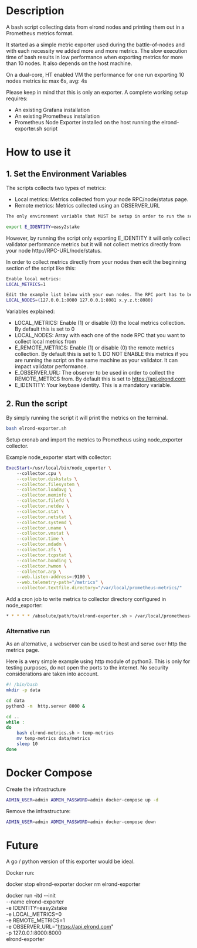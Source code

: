# Description
A bash script collecting data from elrond nodes and printing them out in a Prometheus metrics format.

It started as a simple metric exporter used during the battle-of-nodes and with each necessity we added more and more metrics. The slow execution time of bash results in low performance when exporting metrics for more than 10 nodes. It also depends on the host machine.

On a dual-core, HT enabled VM the performance for one run exporting 10 nodes metrics is:
max 6s, avg: 4s

Please keep in mind that this is only an exporter. A complete working setup requires:
- An existing Grafana installation
- An existing Prometheus installation
- Prometheus Node Exporter installed on the host running the elrond-exporter.sh script

# How to use it

## 1. Set the Environment Variables

The scripts collects two types of metrics:
- Local metrics: Metrics collected from your node RPC/node/status page.
- Remote metrics: Metrics collected using an OBSERVER_URL

```sh
The only environment variable that MUST be setup in order to run the script is E_IDENTITY:

export E_IDENTITY=easy2stake
```
However, by running the script only exporting E_IDENTITY it will only collect validator performance metrics but it will not collect metrics directly from your node http://RPC-URL/node/status.

In order to collect metrics directly from your nodes then edit the beginning section of the script like this:
```sh
Enable local metrics:
LOCAL_METRICS=1

Edit the example list below with your own nodes. The RPC port has to be reachable from the location of the script:
LOCAL_NODES=(127.0.0.1:8080 127.0.0.1:8081 x.y.z.t:8080)
```

Variables explained:
- LOCAL_METRICS: Enable (1) or disable (0) the local metrics collection. By default this is set to 0
- LOCAL_NODES: Array with each one of the node RPC that you want to collect local metrics from
- E_REMOTE_METRICS: Enable (1) or disable (0) the remote metrics collection. By default this is set to 1. DO NOT ENABLE this metrics if you are running the script on the same machine as your validator. It can impact validator performance.
- E_OBSERVER_URL: The observer to be used in order to collect the REMOTE_METRCS from. By default this is set to https://api.elrond.com
- E_IDENTITY: Your keybase identity. This is a mandatory variable.

## 2. Run the script

By simply running the script it will print the metrics on the terminal.
```sh
bash elrond-exporter.sh
```

Setup cronab and import the metrics to Prometheus using node_exporter collector.

Example node_exporter start with collector:
```sh
ExecStart=/usr/local/bin/node_exporter \
    --collector.cpu \
    --collector.diskstats \
    --collector.filesystem \
    --collector.loadavg \
    --collector.meminfo \
    --collector.filefd \
    --collector.netdev \
    --collector.stat \
    --collector.netstat \
    --collector.systemd \
    --collector.uname \
    --collector.vmstat \
    --collector.time \
    --collector.mdadm \
    --collector.zfs \
    --collector.tcpstat \
    --collector.bonding \
    --collector.hwmon \
    --collector.arp \
    --web.listen-address=:9100 \
    --web.telemetry-path="/metrics" \
    --collector.textfile.directory="/var/local/prometheus-metrics/"
```
Add a cron job to write metrics to collector directory configured in node_exporter:
```sh
* * * * * /absolute/path/to/elrond-exporter.sh > /var/local/prometheus-metrics/elrond-exporter.prom
```

### Alternative run
As an alternative, a webserver can be used to host and serve over http the metrics page.

Here is a very simple example using http module of python3. This is only for testing purposes, do not open the ports to the internet. No security considerations are taken into account.

```sh
#! /bin/bash
mkdir -p data

cd data
python3 -m  http.server 8000 &

cd ..
while :
do
    bash elrond-metrics.sh > temp-metrics
    mv temp-metrics data/metrics
    sleep 10
done

```
# Docker Compose
Create the infrastructure
```sh
ADMIN_USER=admin ADMIN_PASSWORD=admin docker-compose up -d
```
Remove the infrastructure:
```sh
ADMIN_USER=admin ADMIN_PASSWORD=admin docker-compose down
```


# Future

A go / python version of this exporter would be ideal.


Docker run:

docker stop elrond-exporter
docker rm elrond-exporter

docker run -itd --init \
                --name elrond-exporter \
                -e IDENTITY=easy2stake \
                -e LOCAL_METRICS=0 \
                -e REMOTE_METRICS=1 \
                -e OBSERVER_URL="https://api.elrond.com" \
                -p 127.0.0.1:8000:8000 \
                elrond-exporter
